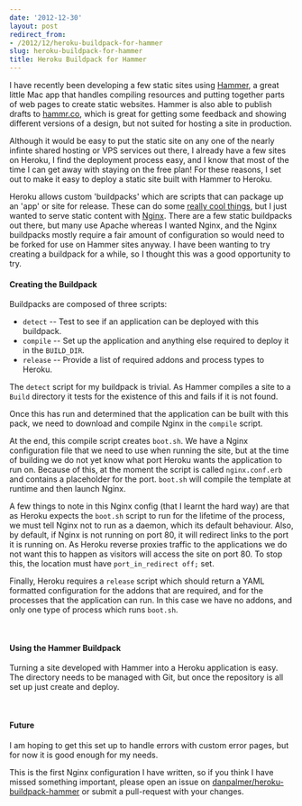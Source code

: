 ```yaml
---
date: '2012-12-30'
layout: post
redirect_from:
- /2012/12/heroku-buildpack-for-hammer
slug: heroku-buildpack-for-hammer
title: Heroku Buildpack for Hammer
---
```


I have recently been developing a few static sites using [Hammer](http://hammerformac.com), a great little Mac app that handles compiling resources and putting together parts of web pages to create static websites. Hammer is also able to publish drafts to [hammr.co](http://hammr.co/), which is great for getting some feedback and showing different versions of a design, but not suited for hosting a site in production.

Although it would be easy to put the static site on any one of the nearly infinte shared hosting or VPS services out there, I already have a few sites on Heroku, I find the deployment process easy, and I know that most of the time I can get away with staying on the free plan! For these reasons, I set out to make it easy to deploy a static site built with Hammer to Heroku.

Heroku allows custom 'buildpacks' which are scripts that can package up an 'app' or site for release. These can do some [really cool things](https://github.com/mattt/heroku-buildpack-core-data), but I just wanted to serve static content with [Nginx](http://nginx.org). There are a few static buildpacks out there, but many use Apache whereas I wanted Nginx, and the Nginx buildpacks mostly require a fair amount of configuration so would need to be forked for use on Hammer sites anyway. I have been wanting to try creating a buildpack for a while, so I thought this was a good opportunity to try.

#### Creating the Buildpack

Buildpacks are composed of three scripts:

 - `detect` -- Test to see if an application can be deployed with this buildpack.
 - `compile` -- Set up the application and anything else required to deploy it in the `BUILD_DIR`.
 - `release` -- Provide a list of required addons and process types to Heroku.

The `detect` script for my buildpack is trivial. As Hammer compiles a site to a `Build` directory it tests for the existence of this and fails if it is not found.

<script src="https://gist.github.com/4413862.js"></script>

Once this has run and determined that the application can be built with this pack, we need to download and compile Nginx in the `compile` script.

<script src="https://gist.github.com/4413883.js"></script>

At the end, this compile script creates `boot.sh`. We have a Nginx configuration file that we need to use when running the site, but at the time of building we do not yet know what port Heroku wants the application to run on. Because of this, at the moment the script is called `nginx.conf.erb` and contains a placeholder for the port. `boot.sh` will compile the template at runtime and then launch Nginx.

<script src="https://gist.github.com/4413900.js"></script>

A few things to note in this Nginx config (that I learnt the hard way) are that as Heroku expects the `boot.sh` script to run for the lifetime of the process, we must tell Nginx not to run as a daemon, which its default behaviour. Also, by default, if Nginx is not running on port 80, it will redirect links to the port it is running on. As Heroku reverse proxies traffic to the applications we do not want this to happen as visitors will access the site on port 80. To stop this, the location must have `port_in_redirect off;` set.

Finally, Heroku requires a `release` script which should return a YAML formatted configuration for the addons that are required, and for the processes that the application can run. In this case we have no addons, and only one type of process which runs `boot.sh`.

<script src="https://gist.github.com/4413947.js"></script>
<br/>

#### Using the Hammer Buildpack

Turning a site developed with Hammer into a Heroku application is easy. The directory needs to be managed with Git, but once the repository is all set up just create and deploy.

<script src="https://gist.github.com/4414082.js"></script>
<br/>

#### Future

I am hoping to get this set up to handle errors with custom error pages, but for now it is good enough for my needs.

This is the first Nginx configuration I have written, so if you think I have missed something important, please open an issue on [danpalmer/heroku-buildpack-hammer](https://github.com/danpalmer/heroku-buildpack-hammer/issues) or submit a pull-request with your changes.